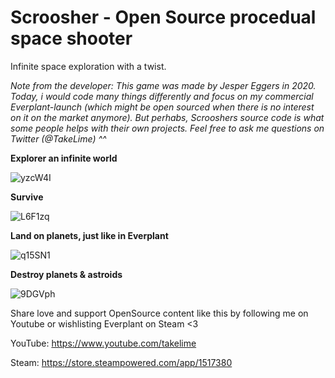 # Scroosher - Open Source procedual space shooter
 Infinite space exploration with a twist. 
 
 _Note from the developer: This game was made by Jesper Eggers in 2020. Today, i would code many things differently and focus on my commercial Everplant-launch (which might be open sourced when there is no interest on it on the market anymore). But perhabs, Scrooshers source code is what some people helps with their own projects. Feel free to ask me questions on Twitter (@TakeLime) ^^_
 
 
 **Explorer an infinite world**
 
 ![yzcW4I](https://user-images.githubusercontent.com/73933309/110991616-25970a80-8375-11eb-95d4-0094a0808f03.gif)
 
 **Survive**
 
![L6F1zq](https://user-images.githubusercontent.com/73933309/110991770-58410300-8375-11eb-987b-8dd3c4fabb45.gif)

**Land on planets, just like in Everplant**

![q15SN1](https://user-images.githubusercontent.com/73933309/110991865-76a6fe80-8375-11eb-9be5-749ab9bac4e6.png)

**Destroy planets & astroids**

![9DGVph](https://user-images.githubusercontent.com/73933309/110991938-89213800-8375-11eb-9274-a89e9a486dee.gif)

Share love and support OpenSource content like this by following me on Youtube or wishlisting Everplant on Steam <3

YouTube: https://www.youtube.com/takelime

Steam: https://store.steampowered.com/app/1517380
